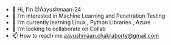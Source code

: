 - 👋 Hi, I’m @Aayushmaan-24
- 👀 I’m interested in Machine Learning and Penetration Testing
- 🌱 I’m currently learning Linux , Python Libraries , Azure
- 💞️ I’m looking to collaborate on Collab
- 📫 How to reach me aayushmaan.chakraborty@gmail.com

<!---
Aayushmaan-24/Aayushmaan-24 is a ✨ special ✨ repository because its `README.md` (this file) appears on your GitHub profile.
You can click the Preview link to take a look at your changes.
--->
